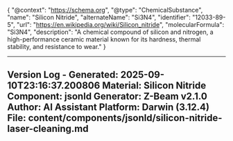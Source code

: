 {
    "@context": "https://schema.org",
    "@type": "ChemicalSubstance",
    "name": "Silicon Nitride",
    "alternateName": "Si3N4",
    "identifier": "12033-89-5",
    "url": "https://en.wikipedia.org/wiki/Silicon_nitride",
    "molecularFormula": "Si3N4",
    "description": "A chemical compound of silicon and nitrogen, a high-performance ceramic material known for its hardness, thermal stability, and resistance to wear."
}

---
Version Log - Generated: 2025-09-10T23:16:37.200806
Material: Silicon Nitride
Component: jsonld
Generator: Z-Beam v2.1.0
Author: AI Assistant
Platform: Darwin (3.12.4)
File: content/components/jsonld/silicon-nitride-laser-cleaning.md
---